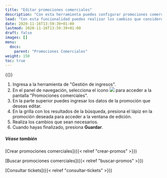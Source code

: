 ```yaml
---
title: "Editar promociones comerciales"
description: "Con esta herramienta puedes configurar promociones comerciales que se aplicarán a los tickets."
lead: "Con esta funcionalidad puedes realizar los cambios que consideres necesarios tanto en la información general de una promoción, como en sus reglas o criterios relacionados."
date: 2020-11-16T13:59:39+01:00
lastmod: 2020-11-16T13:59:39+01:00
draft: false
images: []
menu:
  docs:
    parent: "Promociones Comerciales"
weight: 150
toc: true
---
```


{{<note text="Estas acciones pueden realizarse desde la pantalla de búsqueda de promociones o desde la pantalla de consulta de tickets pendientes de pago mediante el icono de lápiz. Ve a los artículos relacionados al final de este documento.">}}

1. Ingresa a la herramienta de "Gestión de ingresos".
1. En el panel de navegación, selecciona el icono ![](../Documents/Markdown%20Monster%20Weblog%20Posts/prom.png) para acceder a la pantalla "Promociones comerciales".
1. En la parte superior puedes ingresar los datos de la promoción que deseas editar.
1. En la grilla con los resultados de la búsqueda, presiona el lápiz en la promoción deseada para acceder a la ventana de edición. 
1. Realiza los cambios que sean necesarios. 
1. Cuando hayas finalizado, presiona **Guardar**.

##### Véase también

[Crear promociones comerciales]({{< relref "crear-promos" >}})

[Buscar promociones comerciales]({{< relref "buscar-promos" >}})

[Consultar tickets]({{< relref "consultar-tickets" >}})
